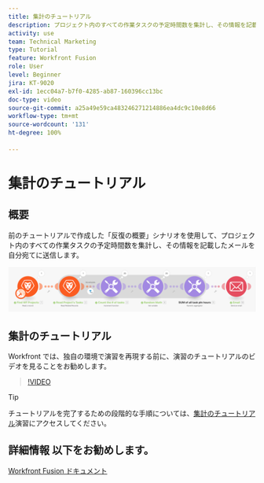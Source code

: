 ```yaml
---
title: 集計のチュートリアル
description: プロジェクト内のすべての作業タスクの予定時間数を集計し、その情報を記載したメールを、すべて [!DNL Adobe Workfront Fusion]で自分宛てに送信する方法について説明します。
activity: use
team: Technical Marketing
type: Tutorial
feature: Workfront Fusion
role: User
level: Beginner
jira: KT-9020
exl-id: 1ecc04a7-b7f0-4285-ab87-160396cc13bc
doc-type: video
source-git-commit: a25a49e59ca483246271214886ea4dc9c10e8d66
workflow-type: tm+mt
source-wordcount: '131'
ht-degree: 100%

---
```


# 集計のチュートリアル

## 概要

前のチュートリアルで作成した「反復の概要」シナリオを使用して、プロジェクト内のすべての作業タスクの予定時間数を集計し、その情報を記載したメールを自分宛てに送信します。

![Fusion シナリオの画像](assets/iteration-and-aggregation-2.png)

## 集計のチュートリアル

Workfront では、独自の環境で演習を再現する前に、演習のチュートリアルのビデオを見ることをお勧めします。

>[!VIDEO](https://video.tv.adobe.com/v/335280/?quality=12&learn=on)

>[!TIP]
>
>チュートリアルを完了するための段階的な手順については、[集計のチュートリアル](https://experienceleague.adobe.com/docs/workfront-learn/tutorials-workfront/fusion/exercises/aggregation.html?lang=ja)演習にアクセスしてください。


## 詳細情報 以下をお勧めします。

[Workfront Fusion ドキュメント](https://experienceleague.adobe.com/docs/workfront/using/adobe-workfront-fusion/workfront-fusion-2.html?lang=ja)
